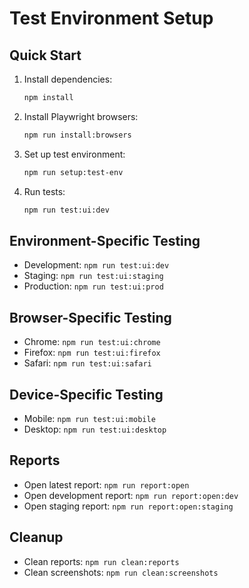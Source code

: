# Test Environment Setup

## Quick Start

1. Install dependencies:
   ```bash
   npm install
   ```

2. Install Playwright browsers:
   ```bash
   npm run install:browsers
   ```

3. Set up test environment:
   ```bash
   npm run setup:test-env
   ```

4. Run tests:
   ```bash
   npm run test:ui:dev
   ```

## Environment-Specific Testing

- Development: `npm run test:ui:dev`
- Staging: `npm run test:ui:staging`
- Production: `npm run test:ui:prod`

## Browser-Specific Testing

- Chrome: `npm run test:ui:chrome`
- Firefox: `npm run test:ui:firefox`
- Safari: `npm run test:ui:safari`

## Device-Specific Testing

- Mobile: `npm run test:ui:mobile`
- Desktop: `npm run test:ui:desktop`

## Reports

- Open latest report: `npm run report:open`
- Open development report: `npm run report:open:dev`
- Open staging report: `npm run report:open:staging`

## Cleanup

- Clean reports: `npm run clean:reports`
- Clean screenshots: `npm run clean:screenshots`
